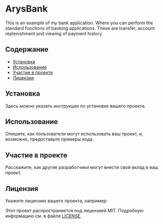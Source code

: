 

<!-- Заголовок проекта -->
<h1>ArysBank</h1>

<!-- Описание проекта -->
<p>This is an example of my bank application. Where you can perform the standard functions of banking applications. These are transfer, account replenishment and viewing of payment history</p>

<!-- Вставьте здесь скриншоты, демонстрирующие ваш проект, если есть -->

<!-- Содержание проекта -->
<h2>Содержание</h2>
<ul>
    <li><a href="#installation">Установка</a></li>
    <li><a href="#usage">Использование</a></li>
    <li><a href="#contributing">Участие в проекте</a></li>
    <li><a href="#license">Лицензия</a></li>
</ul>

<!-- Установка -->
<h2 id="installation">Установка</h2>
<p>Здесь можно указать инструкции по установке вашего проекта.</p>

<!-- Использование -->
<h2 id="usage">Использование</h2>
<p>Опишите, как пользователи могут использовать ваш проект, и, возможно, предоставьте примеры кода.</p>

<!-- Участие в проекте -->
<h2 id="contributing">Участие в проекте</h2>
<p>Расскажите, как другие разработчики могут внести свой вклад в ваш проект.</p>

<!-- Лицензия -->
<h2 id="license">Лицензия</h2>
<p>Укажите лицензию вашего проекта, например:</p>
<p>Этот проект распространяется под лицензией MIT. Подробную информацию см. в файле <a href="LICENSE">LICENSE</a>.</p>

<!-- Если у вас есть контактные данные или ссылки на соцсети, вы можете добавить их здесь -->
<!-- Например:
<h2>Контакты</h2>
<p>Email: your-email@example.com</p>
<p>Twitter: <a href="https://twitter.com/yourusername">yourusername</a></p>
-->

</body>
</html>
